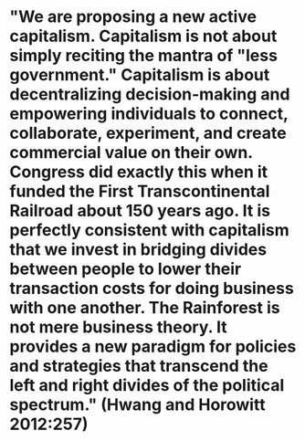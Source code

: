 # "We are proposing a new active capitalism. Capitalism is not about simply reciting the mantra of "less government." Capitalism is about decentralizing decision-making and empowering individuals to connect, collaborate, experiment, and create commercial value on their own. Congress did exactly this when it funded the First Transcontinental Railroad about 150 years ago. It is perfectly consistent with capitalism that we invest in bridging divides between people to lower their transaction costs for doing business with one another. The Rainforest is not mere business theory. It provides a new paradigm for policies and strategies that transcend the left and right divides of the political spectrum." (Hwang and Horowitt 2012:257)